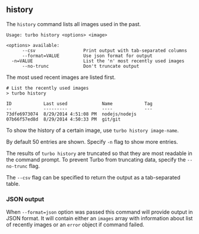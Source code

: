 ## history

The `history` command lists all images used in the past. 

```
Usage: turbo history <options> <image>

<options> available:
      --csv                  Print output with tab-separated columns
      --format=VALUE         Use json format for output
  -n=VALUE                   List the 'n' most recently used images
      --no-trunc             Don't truncate output
```

The most used recent images are listed first.

```
# List the recently used images
> turbo history

ID            Last used             Name            Tag
--            ---------             ----            ---
73dfe6973074  8/29/2014 4:51:08 PM  nodejs/nodejs      
07b66f57ed8d  8/29/2014 4:50:33 PM  git/git       
```
    
To show the history of a certain image, use `turbo history image-name`. 

By default 50 entries are shown. Specify `-n` flag to show more entries. 

The results of `turbo history` are truncated so that they are most readable in the command prompt. To prevent Turbo from truncating data, specify the `--no-trunc` flag. 

The `--csv` flag can be specified to return the output as a tab-separated table. 

### JSON output

When `--format=json` option was passed this command will provide output in JSON format. It will contain either an `images` array with information about list of recently images or an `error` object if command failed.